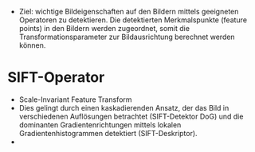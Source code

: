 - Ziel: wichtige Bildeigenschaften auf den Bildern mittels geeigneten Operatoren zu detektieren. Die detektierten Merkmalspunkte (feature points) in den Bildern werden zugeordnet, somit die Transformationsparameter zur Bildausrichtung berechnet werden können. 

# SIFT-Operator 
- Scale-Invariant Feature Transform 
- Dies gelingt durch einen kaskadierenden Ansatz, der das Bild in verschiedenen Auflösungen betrachtet (SIFT-Detektor DoG) und die dominanten Gradientenrichtungen mittels lokalen Gradientenhistogrammen detektiert (SIFT-Deskriptor). 
- 